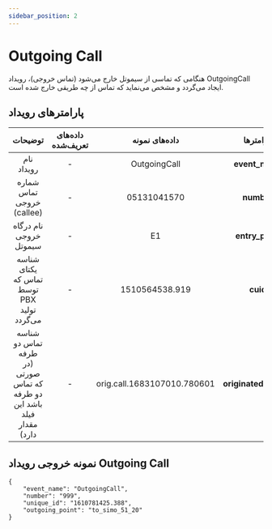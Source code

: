 ```yaml
---
sidebar_position: 2
---
```

# Outgoing Call

هنگامی‌ كه تماسی از سیموتل خارج می‌شود (تماس خروجی)، رویداد OutgoingCall ایجاد می‌گردد و مشخص می‌نماید كه تماس از چه طریقی خارج شده است.


## پارامترهای رویداد
<div class="custom-table">

|                   توضیحات                  | داده‌های تعریف‌شده |  داده‌های نمونه |    پارامتر‌ها    |
|:------------------------------------------:|:----------------:|:--------------:|:---------------:|
|                 نام رویداد                 |         -        |  OutgoingCall  |  **event_name** |
|          شماره تماس خروجی (callee)         |         -        |   05131041570  |    **number**   |
|           نام درگاه‌‌ خروجی سیموتل           |         -        |       E1       | **entry_point** |
| شناسه یکتای تماس که توسط PBX تولید می‌گردد |         -        | 1510564538.919 |  **cuid**  |
|                          شناسه تماس دو طرفه  (در صورتی که تماس دو طرفه باشد این فیلد مقدار دارد)                    |                       -                       |            orig.call.1683107010.780601           |  **originated_call_id** |

</div>


## نمونه خروجی رویداد Outgoing Call

```shell
{
    "event_name": "OutgoingCall",
    "number": "999",
    "unique_id": "1610781425.388",
    "outgoing_point": "to_simo_51_20"
}
```